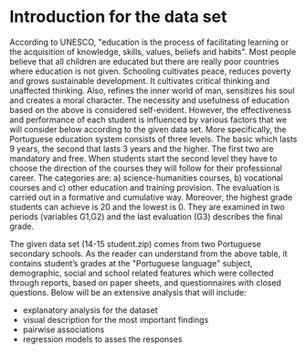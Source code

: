 # Introduction for the data set 
According to UNESCO, "education is the process of facilitating learning or the acquisition of knowledge, skills, 
values, beliefs and habits". Most people believe that all children are educated but there are really poor countries
where education is not given. Schooling cultivates peace, reduces poverty and grows sustainable development.
It cultivates critical thinking and unaffected thinking. Also, refines the inner world of man, sensitizes his soul
and creates a moral character. The necessity and usefulness of education based on the above is considered
self-evident. However, the effectiveness and performance of each student is influenced by various factors that
we will consider below according to the given data set.
More specifically, the Portuguese education system consists of three levels. The basic which lasts 9 years, the
second that lasts 3 years and the higher. The first two are mandatory and free. When students start the second
level they have to choose the direction of the courses they will follow for their professional career. The categories
are: a) science-humanities courses, b) vocational courses and c) other education and training provision. The
evaluation is carried out in a formative and cumulative way. Moreover, the highest grade students can achieve
is 20 and the lowest is 0. They are examined in two periods (variables G1,G2) and the last evaluation (G3)
describes the final grade.

The given data set (14-15 student.zip) comes from two Portuguese secondary schools. As the reader can understand from the above table, it contains student’s grades at the "Portuguese language" subject, demographic,
social and school related features which were collected through reports, based on paper sheets, and questionnaires with closed questions. Below will be an extensive analysis that will include:
- explanatory analysis for the dataset
- visual description for the most important findings
- pairwise associations
- regression models to asses the responses
